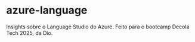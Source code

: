 # azure-language
Insights sobre o Language Studio do Azure. Feito para o bootcamp Decola Tech 2025, da Dio.
